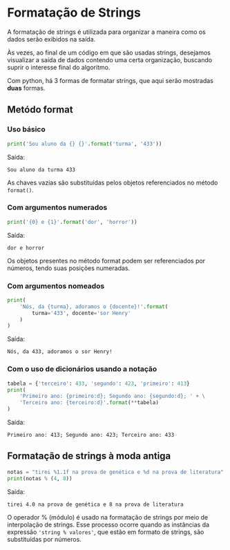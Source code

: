 # Formatação de Strings

A formatação de strings é utilizada para organizar a maneira como os dados serão 
exibidos na saída.

Às vezes, ao final de um código em que são usadas strings, desejamos visualizar 
a saída de dados contendo uma certa organização, buscando suprir o interesse 
final do algoritmo.

Com python, há 3 formas de formatar strings, que aqui serão mostradas **duas**
formas.

## Metódo format

### Uso básico

```python
print('Sou aluno da {} {}'.format('turma', '433'))
```

Saída:

```
Sou aluno da turma 433
```
  
As chaves vazias são substituídas pelos objetos referenciados no método 
`format()`.


### Com argumentos numerados

```python
print('{0} e {1}'.format('dor', 'horror'))
```

Saída:
```
dor e horror
```

Os objetos presentes no método format podem ser referenciados por números, 
tendo suas posições numeradas.

### Com argumentos nomeados

```python
print(
    'Nós, da {turma}, adoramos o {docente}!'.format(
        turma='433', docente='sor Henry'
    )
)
```

Saída:

```
Nós, da 433, adoramos o sor Henry!
```
  
### Com o uso de dicionários usando a notação

```python
tabela = {'terceiro': 433, 'segundo': 423, 'primeiro': 413}
print(
    'Primeiro ano: {primeiro:d}; Segundo ano: {segundo:d}; ' + \
    'Terceiro ano: {terceiro:d}'.format(**tabela)
)
```

Saída:

```
Primeiro ano: 413; Segundo ano: 423; Terceiro ano: 433
```

## Formatação de strings à moda antiga

```python
notas = "tirei %1.1f na prova de genética e %d na prova de literatura"
print(notas % (4, 8))
```

Saída:

```
tirei 4.0 na prova de genética e 8 na prova de literatura
```

O operador % (módulo) é usado na formatação de strings por meio de interpolação
de strings. Esse processo ocorre quando as instâncias da expressão 
`'string % valores'`, que estão em formato de strings, são substituídas por 
números.

